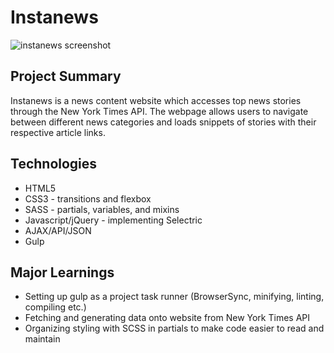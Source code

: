 # Instanews
![instanews screenshot](/images/instanews_screenshot.png)

## Project Summary

Instanews is a news content website which accesses top news stories through the New York Times API. The webpage allows users to navigate between different news categories and loads snippets of stories with their respective article links. 

## Technologies
 * HTML5
 * CSS3 - transitions and flexbox
 * SASS - partials, variables, and mixins
 * Javascript/jQuery - implementing Selectric
 * AJAX/API/JSON
 * Gulp

## Major Learnings
 * Setting up gulp as a project task runner (BrowserSync, minifying, linting, compiling etc.)
 * Fetching and generating data onto website from New York Times API
 * Organizing styling with SCSS in partials to make code easier to read and maintain
